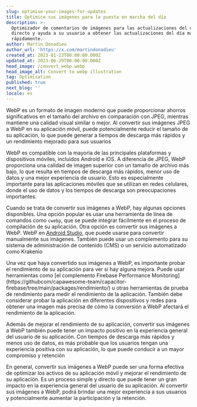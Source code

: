 ```yaml
---
slug: optimise-your-images-for-updates
title: Optimice sus imágenes para la puesta en marcha del día
description: >-
  Optimizador de comentarios de imágenes para las actualizaciones del día en
  directo y ayuda a su usuario a obtener las actualizaciones del día más
  rápidamente.
author: Martin Donadieu
author_url: 'https://x.com/martindonadieu'
created_at: 2023-01-23T00:00:00.000Z
updated_at: 2023-06-29T00:00:00.000Z
head_image: /convert_webp.webp
head_image_alt: Convert to webp illustration
tag: Optimisation
published: true
next_blog: ''
locale: es
---
```


WebP es un formato de imagen moderno que puede proporcionar ahorros significativos en el tamaño del archivo en comparación con JPEG, mientras mantiene una calidad visual similar o mejor. Al convertir sus imágenes JPEG a WebP en su aplicación móvil, puede potencialmente reducir el tamaño de su aplicación, lo que puede generar a tiempos de descarga más rápidos y un rendimiento mejorado para sus usuarios

WebP es compatible con la mayoría de las principales plataformas y dispositivos móviles, incluidos Android e iOS. A diferencia de JPEG, WebP proporciona una calidad de imagen superior con un tamaño de archivo más bajo, lo que resulta en tiempos de descarga más rápidos, menor uso de datos y una mejor experiencia de usuario. Esto es especialmente importante para las aplicaciones móviles que se utilizan en redes celulares, donde el uso de datos y los tiempos de descarga son preocupaciones importantes.

Cuando se trata de convertir sus imágenes a WebP, hay algunas opciones disponibles. Una opción popular es usar una herramienta de línea de comandos como `cwebp`, que se puede integrar fácilmente en el proceso de compilación de su aplicación. Otra opción es convertir sus imágenes a WebP. WebP en [Android Studio](https://sitesgooglecom/a/androidcom/tools/tech-docs/webp/), que puede usarse para convertir manualmente sus imágenes. También puede usar un complemento para su sistema de administración de contenido (CMS) o un servicio automatizado como Krakenio

Una vez que haya convertido sus imágenes a WebP, es importante probar el rendimiento de su aplicación para ver si hay alguna mejora. Puede usar herramientas como [el complemento Firebase Performance Monitoring](https://githubcom/capawesome-team/capacitor- firebase/tree/main/packages/rendimiento/) u otras herramientas de prueba de rendimiento para medir el rendimiento de la aplicación. También debe considerar probar la aplicación en diferentes dispositivos y redes para obtener una imagen más precisa de cómo la conversión a WebP afectará el rendimiento de la aplicación.

Además de mejorar el rendimiento de su aplicación, convertir sus imágenes a WebP también puede tener un impacto positivo en la experiencia general del usuario de su aplicación. Con tiempos de descarga más rápidos y menos uso de datos, es más probable que los usuarios tengan una experiencia positiva con su aplicación, lo que puede conducir a un mayor compromiso y retención

En general, convertir sus imágenes a WebP puede ser una forma efectiva de optimizar los activos de su aplicación móvil y mejorar el rendimiento de su aplicación. Es un proceso simple y directo que puede tener un gran impacto en la experiencia general del usuario de su aplicación. Al convertir sus imágenes a WebP, podrá brindar una mejor experiencia a sus usuarios y potencialmente aumentar la participación y la retención.
